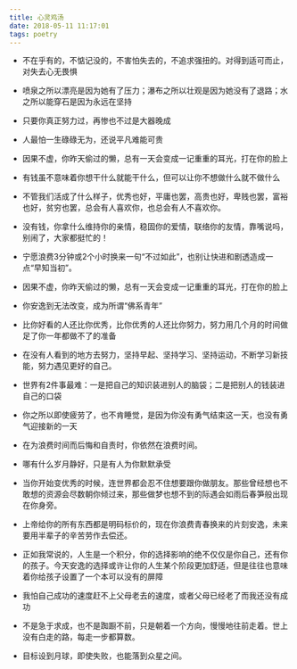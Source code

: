 ```yaml
---
title: 心灵鸡汤
date: 2018-05-11 11:17:01
tags: poetry
---
```


- 不在乎有的，不惦记没的，不害怕失去的，不追求强扭的。对得到适可而止，对失去心无畏惧 

- 喷泉之所以漂亮是因为她有了压力；瀑布之所以壮观是因为她没有了退路；水之所以能穿石是因为永远在坚持 

- 只要你真正努力过，再惨也不过是大器晚成

- 人最怕一生碌碌无为，还说平凡难能可贵

- 因果不虚，你昨天偷过的懒，总有一天会变成一记重重的耳光，打在你的脸上 

- 有钱虽不意味着你想干什么就能干什么，但可以让你不想做什么就不做什么 

- 不管我们活成了什么样子，优秀也好，平庸也罢，高贵也好，卑贱也罢，富裕也好，贫穷也罢，总会有人喜欢你，也总会有人不喜欢你。

- 没有钱，你拿什么维持你的亲情，稳固你的爱情，联络你的友情，靠嘴说吗，别闹了，大家都挺忙的！

- 宁愿浪费3分钟或2个小时换来一句“不过如此”，也别让快进和剧透造成一点“早知当初”。

- 因果不虚，你昨天偷过的懒，总有一天会变成一记重重的耳光，打在你的脸上

- 你安逸到无法改变，成为所谓“佛系青年”

- 比你好看的人还比你优秀，比你优秀的人还比你努力，努力用几个月的时间做足了你一年都做不了的准备

- 在没有人看到的地方去努力，坚持早起、坚持学习、坚持运动，不断学习新技能，努力遇见更好的自己。

- 世界有2件事最难：一是把自己的知识装进别人的脑袋；二是把别人的钱装进自己的口袋 

- 你之所以即使疲劳了，也不肯睡觉，是因为你没有勇气结束这一天，也没有勇气迎接新的一天

- 在为浪费时间而后悔和自责时，你依然在浪费时间。

- 哪有什么岁月静好，只是有人为你默默承受 

- 当你开始变优秀的时候，连世界都会忍不住想要跟你做朋友。那些曾经想也不敢想的资源会尽数朝你倾过来，那些做梦也想不到的际遇会如雨后春笋般出现在你身旁。

- 上帝给你的所有东西都是明码标价的，现在你浪费青春换来的片刻安逸，未来要用半辈子的辛苦劳作去偿还。 

- 正如我常说的，人生是一个积分，你的选择影响的绝不仅仅是你自己，还有你的孩子。今天安逸的选择或许让你的人生某个阶段更加舒适，但是往往也意味着你给孩子设置了一个本可以没有的屏障 

- 我怕自己成功的速度赶不上父母老去的速度，或者父母已经老了而我还没有成功

- 不是急于求成，也不是踟蹰不前，只是朝着一个方向，慢慢地往前走着。世上没有白走的路，每走一步都算数。

- 目标设到月球，即使失败，也能落到众星之间。

   

